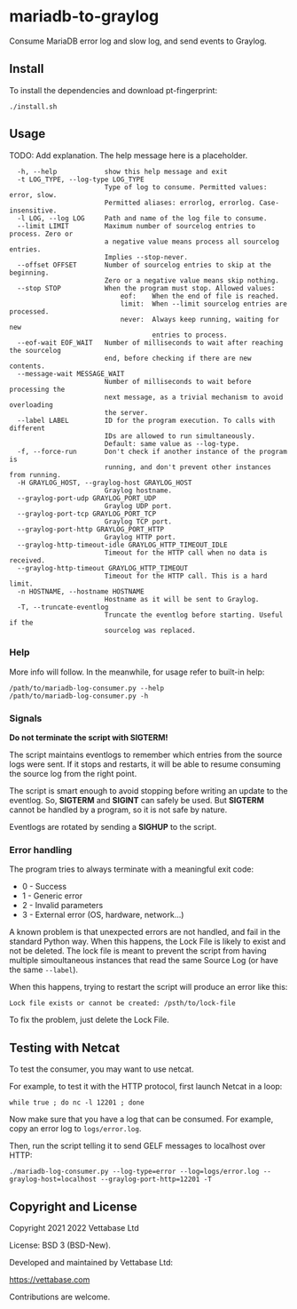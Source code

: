 # mariadb-to-graylog

Consume MariaDB error log and slow log, and send events to Graylog.


## Install

To install the dependencies and download pt-fingerprint:

```
./install.sh
```


## Usage

TODO: Add explanation. The help message here is a placeholder.


```
  -h, --help            show this help message and exit
  -t LOG_TYPE, --log-type LOG_TYPE
                        Type of log to consume. Permitted values: error, slow.
                        Permitted aliases: errorlog, errorlog. Case-insensitive.
  -l LOG, --log LOG     Path and name of the log file to consume.
  --limit LIMIT         Maximum number of sourcelog entries to process. Zero or
                        a negative value means process all sourcelog entries.
                        Implies --stop-never.
  --offset OFFSET       Number of sourcelog entries to skip at the beginning.
                        Zero or a negative value means skip nothing.
  --stop STOP           When the program must stop. Allowed values:
                            eof:    When the end of file is reached.
                            limit:  When --limit sourcelog entries are processed.
                            never:  Always keep running, waiting for new
                                    entries to process.
  --eof-wait EOF_WAIT   Number of milliseconds to wait after reaching the sourcelog
                        end, before checking if there are new contents.
  --message-wait MESSAGE_WAIT
                        Number of milliseconds to wait before processing the
                        next message, as a trivial mechanism to avoid overloading
                        the server.
  --label LABEL         ID for the program execution. To calls with different
                        IDs are allowed to run simultaneously.
                        Default: same value as --log-type.
  -f, --force-run       Don't check if another instance of the program is
                        running, and don't prevent other instances from running.
  -H GRAYLOG_HOST, --graylog-host GRAYLOG_HOST
                        Graylog hostname.
  --graylog-port-udp GRAYLOG_PORT_UDP
                        Graylog UDP port.
  --graylog-port-tcp GRAYLOG_PORT_TCP
                        Graylog TCP port.
  --graylog-port-http GRAYLOG_PORT_HTTP
                        Graylog HTTP port.
  --graylog-http-timeout-idle GRAYLOG_HTTP_TIMEOUT_IDLE
                        Timeout for the HTTP call when no data is received.
  --graylog-http-timeout GRAYLOG_HTTP_TIMEOUT
                        Timeout for the HTTP call. This is a hard limit.
  -n HOSTNAME, --hostname HOSTNAME
                        Hostname as it will be sent to Graylog.
  -T, --truncate-eventlog
                        Truncate the eventlog before starting. Useful if the
                        sourcelog was replaced.
```


### Help

More info will follow. In the meanwhile, for usage refer to built-in help:

```
/path/to/mariadb-log-consumer.py --help
/path/to/mariadb-log-consumer.py -h
```


### Signals

**Do not terminate the script with SIGTERM!**

The script maintains eventlogs to remember which entries from the source logs were sent.
If it stops and restarts, it will be able to resume consuming the source log from
the right point.

The script is smart enough to avoid stopping before writing an update to the eventlog.
So, **SIGTERM** and **SIGINT** can safely be used. But **SIGTERM** cannot be handled by
a program, so it is not safe by nature.

Eventlogs are rotated by sending a **SIGHUP** to the script.


### Error handling

The program tries to always terminate with a meaningful exit code:

- 0 - Success
- 1 - Generic error
- 2 - Invalid parameters
- 3 - External error (OS, hardware, network...)

A known problem is that unexpected errors are not handled, and fail in the standard Python way.
When this happens, the Lock File is likely to exist and not be deleted. The lock file is meant
to prevent the script from having multiple simoultaneous instances that read the same Source Log
(or have the same `--label`).

When this happens, trying to restart the script will produce an error like this:

```
Lock file exists or cannot be created: /psth/to/lock-file
```

To fix the problem, just delete the Lock File.


## Testing with Netcat

To test the consumer, you may want to use netcat.

For example, to test it with the HTTP protocol, first launch Netcat in a loop:

```
while true ; do nc -l 12201 ; done
```

Now make sure that you have a log that can be consumed. For example, copy an error log
to `logs/error.log`.

Then, run the script telling it to send GELF messages to localhost over HTTP:

```
./mariadb-log-consumer.py --log-type=error --log=logs/error.log --graylog-host=localhost --graylog-port-http=12201 -T
```


## Copyright and License

Copyright  2021 2022  Vettabase Ltd

License: BSD 3 (BSD-New).

Developed and maintained by Vettabase Ltd:

https://vettabase.com

Contributions are welcome.

